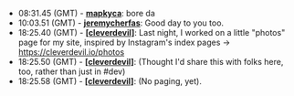 * <a id="08:31.45">08:31.45 (GMT)</a> - __[mapkyca](https://github.com/mapkyca)__: bore da
* <a id="10:03.51">10:03.51 (GMT)</a> - __[jeremycherfas](https://github.com/jeremycherfas)__: Good day to you too.
* <a id="18:25.40">18:25.40 (GMT)</a> - __[[cleverdevil]](https://github.com/[cleverdevil])__: Last night, I worked on a little "photos" page for my site, inspired by Instagram's index pages -> https://cleverdevil.io/photos
* <a id="18:25.50">18:25.50 (GMT)</a> - __[[cleverdevil]](https://github.com/[cleverdevil])__: (Thought I'd share this with folks here, too, rather than just in #dev)
* <a id="18:25.58">18:25.58 (GMT)</a> - __[[cleverdevil]](https://github.com/[cleverdevil])__: (No paging, yet).
